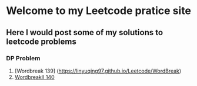 # Welcome to my Leetcode pratice site
## Here I would post some of my solutions to leetcode problems

### DP Problem
1. [Wordbreak 139] (https://linyuqing97.github.io/Leetcode/WordBreak)
2. [WordbreakII 140](https://linyuqing97.github.io/Leetcode/WordBreakII)


